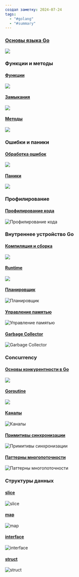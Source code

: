 ```yaml
---
создал заметку: 2024-07-24
tags:
  - "#golang"
  - "#summary"
---
```

### [Основы языка Go](Основы%20языка%20Go.md)
![](Основы%20языка%20Go.md#^fef278)
### Функции и методы
#### [Функции](Функции%20и%20методы/Функции.md)
![](Функции%20и%20методы/Функции.md#^1eddfd)
#### [Замыкания](Функции%20и%20методы/Замыкания.md)
![](Функции%20и%20методы/Замыкания.md#^1b709a)
#### [Методы](Функции%20и%20методы/Методы.md)
![](Функции%20и%20методы/Методы.md#^5fb055)

### Ошибки и паники

#### [Обработка ошибок](Ошибки%20и%20паники/Обработка%20ошибок.md)
![](Ошибки%20и%20паники/Обработка%20ошибок.md#^225f2d)
#### [Паники](Ошибки%20и%20паники/Паники.md)
![](Ошибки%20и%20паники/Паники.md#^88edb9)

### Профилирование

#### [Профилирование кода](Профилирование/Профилирование%20кода.md)
![Профилирование кода](Профилирование/Профилирование%20кода.md#^b93046)

### Внутреннее устройство Go

#### [Компиляция и сборка](Внутреннее%20устройство%20Go/Компиляция%20и%20сборка.md)
![](Внутреннее%20устройство%20Go/Компиляция%20и%20сборка.md#^13e51c)
#### [Runtime](Внутреннее%20устройство%20Go/Runtime.md)
![](Внутреннее%20устройство%20Go/Runtime.md#^49addc)
#### [Планировщик](Внутреннее%20устройство%20Go/Планировщик.md)
![Планировщик](Внутреннее%20устройство%20Go/Планировщик.md#^sum-scheduler)
#### [Управление памятью](Внутреннее%20устройство%20Go/Управление%20памятью.md)
![Управление памятью](Внутреннее%20устройство%20Go/Управление%20памятью.md#^sum-allocation)
#### [Garbage Collector](Внутреннее%20устройство%20Go/Garbage%20Collector.md)
![Garbage Collector](Внутреннее%20устройство%20Go/Garbage%20Collector.md#^sum-gc)
### Concurrency

#### [Основы конкурентности в Go](Concurrency/Основы%20конкурентности%20в%20Go.md)
![](Concurrency/Основы%20конкурентности%20в%20Go.md#^8863aa)
#### [Goroutine](Concurrency/Goroutine.md)
![](Concurrency/Goroutine.md#^bacf49)
#### [Каналы](Concurrency/Каналы.md)
![Каналы](Concurrency/Каналы.md#^sum-channels)
#### [Примитивы синхронизации](Concurrency/Примитивы%20синхронизации.md)
![Примитивы синхронизации](Concurrency/Примитивы%20синхронизации.md#^sum-sync)
#### [Паттерны многопоточности](Concurrency/Паттерны%20многопоточности.md)
![Паттерны многопоточности](Concurrency/Паттерны%20многопоточности.md#^sum-conc-patterns)
### Структуры данных

#### [slice](Структуры%20данных/slice.md)
![slice](Структуры%20данных/slice.md#^sum-slice)
#### [map](Структуры%20данных/map.md)
![map](Структуры%20данных/map.md#^sum-map)
#### [interface](Структуры%20данных/interface.md)
![interface](Структуры%20данных/interface.md#^sum-interface)
#### [struct](Структуры%20данных/struct.md)
![struct](Структуры%20данных/struct.md#^sum-struct)
